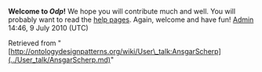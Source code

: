 __Welcome to _Odp_!__ We hope you will contribute much and well. 
You will probably want to read the [help pages](http://ontologydesignpatterns.org/wiki/Help:Contents "Help:Contents"). Again, welcome and have fun! [Admin](../User/ValentinaPresutti.md "User:ValentinaPresutti") 14:46, 9 July 2010 (UTC)





Retrieved from "[http://ontologydesignpatterns.org/wiki/User\_talk:AnsgarScherp](../User_talk/AnsgarScherp.md)"